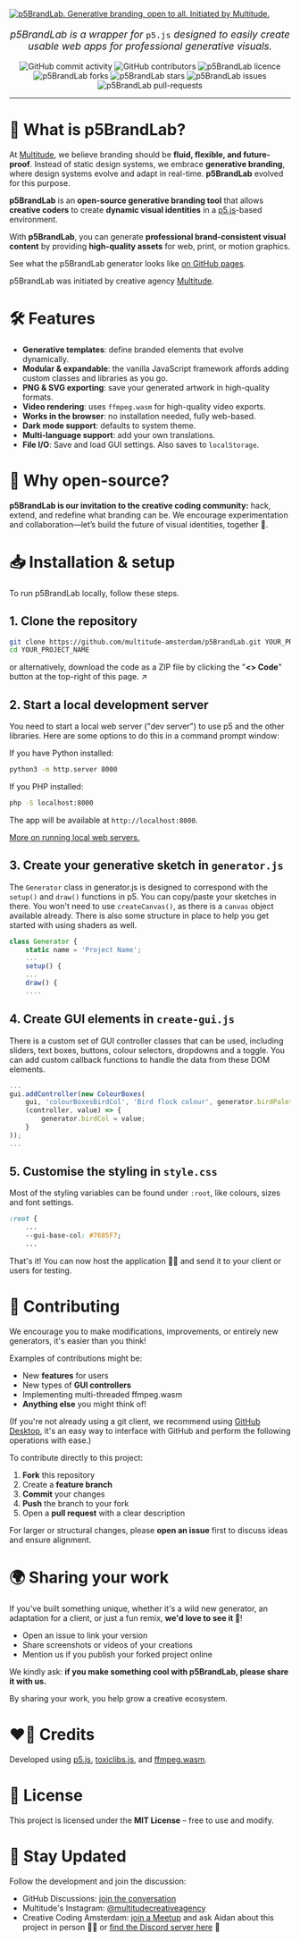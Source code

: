 [![p5BrandLab. Generative branding, open to all. Initiated by Multitude.](https://github.com/multitude-amsterdam/p5BrandLab/blob/main/p5BrandLab-header.svg?raw=true)](https://multitude.nl/ "Multitude")

<p align="center" style="font-size:1.25em">
	<em>p5BrandLab is a wrapper for </em><code>p5.js</code><em> designed to easily create usable web apps for professional generative visuals.</em>
</p>

<!-- ![GitHub commit activity](https://img.shields.io/github/commit-activity/y/multitude-amsterdam/p5BrandLab?style=flat-square&color=7685F7)
[![GitHub contributors](https://img.shields.io/github/contributors/multitude-amsterdam/p5BrandLab?style=flat-square&color=7685F7)](https://github.com/multitude-amsterdam/p5BrandLab/blob/main/CONTRIBUTING.md)
[![p5BrandLab licence"](https://img.shields.io/github/license/multitude-amsterdam/p5BrandLab?style=flat-square&color=7685F7)](https://github.com/multitude-amsterdam/p5BrandLab/blob/main/LICENSE) 
[![p5BrandLab forks](https://img.shields.io/github/forks/multitude-amsterdam/p5BrandLab?style=flat-square&color=7685F7)](https://github.com/multitude-amsterdam/p5BrandLab/fork) 
[![p5BrandLab stars](https://img.shields.io/github/stars/multitude-amsterdam/p5BrandLab?style=flat-square&color=7685F7)](https://github.com/multitude-amsterdam/p5BrandLab/stargazers) 
[![p5BrandLab issues](https://img.shields.io/github/issues/multitude-amsterdam/p5BrandLab?style=flat-square&color=7685F7)](https://github.com/multitude-amsterdam/p5BrandLab/issues) 
[![p5BrandLab pull-requests](https://img.shields.io/github/issues-pr/multitude-amsterdam/p5BrandLab?style=flat-square&color=7685F7)](https://github.com/multitude-amsterdam/p5BrandLab/pulls)
 -->

<p align="center">
	<img alt="GitHub commit activity" src="https://img.shields.io/github/commit-activity/y/multitude-amsterdam/p5BrandLab?style=flat-square&color=7685F7">
	<img alt="GitHub contributors" src="https://img.shields.io/github/contributors/multitude-amsterdam/p5BrandLab?style=flat-square&color=7685F7">
	<img alt="p5BrandLab licence" src="https://img.shields.io/github/license/multitude-amsterdam/p5BrandLab?style=flat-square&color=7685F7">
	<img alt="p5BrandLab forks" src="https://img.shields.io/github/forks/multitude-amsterdam/p5BrandLab?style=flat-square&color=7685F7">
	<img alt="p5BrandLab stars" src="https://img.shields.io/github/stars/multitude-amsterdam/p5BrandLab?style=flat-square&color=7685F7">
	<img alt="p5BrandLab issues" src="https://img.shields.io/github/issues/multitude-amsterdam/p5BrandLab?style=flat-square&color=7685F7">
	<img alt="p5BrandLab pull-requests" src="https://img.shields.io/github/issues-pr/multitude-amsterdam/p5BrandLab?style=flat-square&color=7685F7">
</p>

<hr>


# 🧪 What is p5BrandLab?
At [Multitude](https://multitude.nl/), we believe branding should be **fluid, flexible, and future-proof**. Instead of static design systems, we embrace **generative branding**, where design systems evolve and adapt in real-time. **p5BrandLab** evolved for this purpose. 

**p5BrandLab** is an **open-source generative branding tool** that allows **creative coders** to create **dynamic visual identities** in a [p5.js](https://p5js.org/)-based environment.

With **p5BrandLab**, you can generate **professional brand-consistent visual content** by providing **high-quality assets** for web, print, or motion graphics.

See what the p5BrandLab generator looks like [on GitHub pages](https://multitude-amsterdam.github.io/p5BrandLab/).

p5BrandLab was initiated by creative agency [Multitude](https://multitude.nl/).


# 🛠️ Features
- **Generative templates**: define branded elements that evolve dynamically.
- **Modular & expandable**: the vanilla JavaScript framework affords adding custom classes and libraries as you go.
- **PNG & SVG exporting**: save your generated artwork in high-quality formats.
- **Video rendering**: uses `ffmpeg.wasm` for high-quality video exports.
- **Works in the browser**: no installation needed, fully web-based.
- **Dark mode support**: defaults to system theme.
- **Multi-language support**: add your own translations.
- **File I/O**: Save and load GUI settings. Also saves to `localStorage`.


# 🔁 Why open-source?


**p5BrandLab is our invitation to the creative coding community:** hack, extend, and redefine what branding can be. We encourage experimentation and collaboration—let’s build the future of visual identities, together 🌱.


# 📥 Installation & setup
To run p5BrandLab locally, follow these steps. 

## 1. Clone the repository
```sh
git clone https://github.com/multitude-amsterdam/p5BrandLab.git YOUR_PROJECT_NAME
cd YOUR_PROJECT_NAME
```
or alternatively, download the code as a ZIP file by clicking the "**<> Code**" button at the top-right of this page. ↗️

## 2. Start a local development server
You need to start a local web server ("dev server") to use p5 and the other libraries. Here are some options to do this in a command prompt window:

If you have Python installed:
```sh
python3 -m http.server 8000
```
If you PHP installed:
```sh
php -S localhost:8000
```
The app will be available at `http://localhost:8000`.

[More on running local web servers.](https://gist.github.com/jgravois/5e73b56fa7756fd00b89)

## 3. Create your generative sketch in `generator.js`
The `Generator` class in generator.js is designed to correspond with the `setup()` and `draw()` functions in p5. You can copy/paste your sketches in there. You won't need to use `createCanvas()`, as there is a `canvas` object available already. There is also some structure in place to help you get started with using shaders as well.
```javascript
class Generator {
	static name = 'Project Name';
	...
	setup() {
	...
	draw() {
	....
```

## 4. Create GUI elements in `create-gui.js`
There is a custom set of GUI controller classes that can be used, including sliders, text boxes, buttons, colour selectors, dropdowns and a toggle. You can add custom callback functions to handle the data from these DOM elements.
```javascript
...
gui.addController(new ColourBoxes(
	gui, 'colourBoxesBirdCol', 'Bird flock colour', generator.birdPalette, 0,
	(controller, value) => {
		generator.birdCol = value;
	}
));
...
```

## 5. Customise the styling in `style.css`
Most of the styling variables can be found under `:root`, like colours, sizes and font settings.
```css
:root {
	...
	--gui-base-col: #7685F7;
	...
```

That's it! You can now host the application 😶‍🌫️ and send it to your client or users for testing.


# 🤝 Contributing

We encourage you to make modifications, improvements, or entirely new generators, it's easier than you think! 

Examples of contributions might be:
- New **features** for users
- New types of **GUI controllers**
- Implementing multi-threaded ffmpeg.wasm
- **Anything else** you might think of!

(If you're not already using a git client, we recommend using [GitHub Desktop](https://github.com/apps/desktop), it's an easy way to interface with GitHub and perform the following operations with ease.)

To contribute directly to this project:

1. **Fork** this repository
2. Create a **feature branch**
3. **Commit** your changes
4. **Push** the branch to your fork
5. Open a **pull request** with a clear description

For larger or structural changes, please **open an issue** first to discuss ideas and ensure alignment.


# 🌍 Sharing your work

If you've built something unique, whether it's a wild new generator, an adaptation for a client, or just a fun remix, **we'd love to see it 👀**!

- Open an issue to link your version
- Share screenshots or videos of your creations
- Mention us if you publish your forked project online

We kindly ask: **if you make something cool with p5BrandLab, please share it with us.**

By sharing your work, you help grow a creative ecosystem.


# ❤️‍🔥 Credits
Developed using [p5.js](https://p5js.org/), [toxiclibs.js](https://github.com/hapticdata/toxiclibsjs), and [ffmpeg.wasm](https://github.com/ffmpegwasm/ffmpeg.wasm).


# 🧾 License
This project is licensed under the **MIT License** – free to use and modify.


# 📢 Stay Updated
Follow the development and join the discussion:
- GitHub Discussions: [join the conversation](https://github.com/multitude-amsterdam/p5BrandLab/discussions)
- Multitude's Instagram: [@multitudecreativeagency](https://www.instagram.com/multitudecreativeagency/)
- Creative Coding Amsterdam: [join a Meetup](https://www.meetup.com/nl-NL/creative-coding-amsterdam/) and ask Aidan about this project in person 🤔🤔 or [find the Discord server here](https://cca.codes/) 👋
